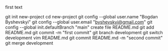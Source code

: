 first text

git init new-project
cd new-project
git config --global user.name "Bogdan Byshevskyi"
git config --global user.email "byshevskyi@gmail.com"
git config --global init.defaultBranch "main"
create file README.md
git add README.md
git commit -m "first commit"
git branch development
git switch development
vim README.md
git commit README.md -m "second commit"
git merge development
